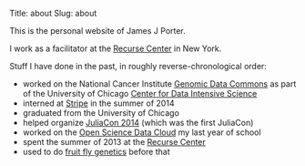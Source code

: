Title: about
Slug: about

This is the personal website of James J Porter.

I work as a facilitator at the [Recurse Center](https://www.recurse.com/) in New York.

Stuff I have done in the past, in roughly reverse-chronological order:

- worked on the National Cancer Institute
  [Genomic Data Commons](https://gdc.nci.nih.gov/) as part of the University of Chicago
  [Center for Data Intensive Science](http://cdis.uchicago.edu/)
- interned at [Stripe](https://stripe.com/) in the summer of 2014
- graduated from the University of Chicago
- helped organize [JuliaCon 2014](http://juliacon.org/2014/) (which was the first JuliaCon)
- worked on the [Open Science Data Cloud](http://opensciencedatacloud.org) my last year of school
- spent the summer of 2013 at the [Recurse Center](http://www.recurse.com)
- used to do [fruit fly genetics](http://benmay.uchicago.edu/faculty/rebay) before that
